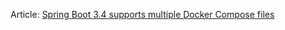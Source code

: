 Article: [Spring Boot 3.4 supports multiple Docker Compose files](https://itnext.io/spring-boot-3-4-supports-multiple-docker-compose-files-da4614f57556)
